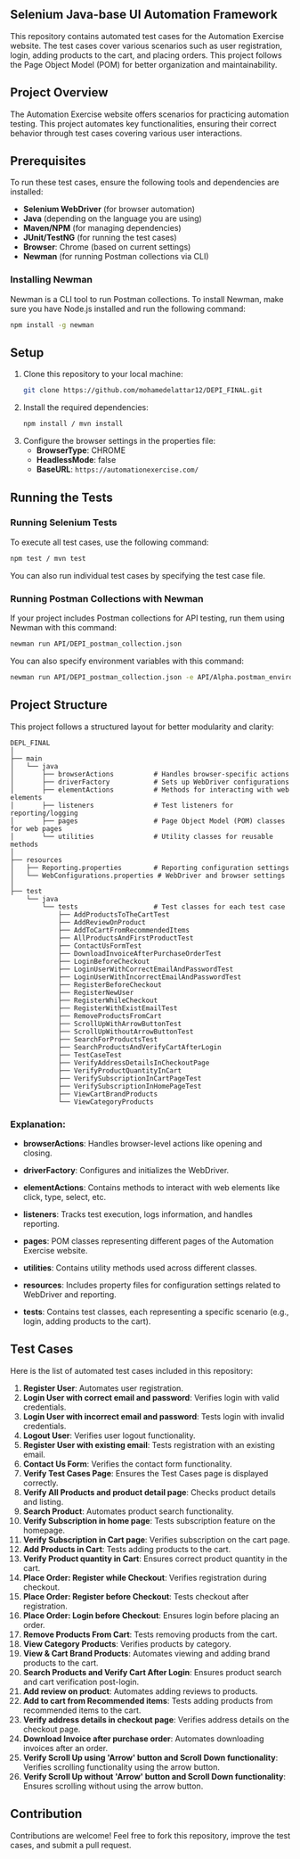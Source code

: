 ##  Selenium Java-base UI Automation Framework

This repository contains automated test cases for the Automation Exercise website. The test cases cover various scenarios such as user registration, login, adding products to the cart, and placing orders. This project follows the Page Object Model (POM) for better organization and maintainability.

## Project Overview

The Automation Exercise website offers scenarios for practicing automation testing. This project automates key functionalities, ensuring their correct behavior through test cases covering various user interactions.

## Prerequisites

To run these test cases, ensure the following tools and dependencies are installed:

- **Selenium WebDriver** (for browser automation)
- **Java** (depending on the language you are using)
- **Maven/NPM** (for managing dependencies)
- **JUnit/TestNG** (for running the test cases)
- **Browser**: Chrome (based on current settings)
- **Newman** (for running Postman collections via CLI)

### Installing Newman

Newman is a CLI tool to run Postman collections. To install Newman, make sure you have Node.js installed and run the following command:

```bash
npm install -g newman
```

## Setup

1. Clone this repository to your local machine:
   ```bash
   git clone https://github.com/mohamedelattar12/DEPI_FINAL.git
   ```
2. Install the required dependencies:
   ```bash
   npm install / mvn install
   ```
3. Configure the browser settings in the properties file:
    - **BrowserType**: CHROME
    - **HeadlessMode**: false
    - **BaseURL**: `https://automationexercise.com/`

## Running the Tests

### Running Selenium Tests

To execute all test cases, use the following command:
```bash
npm test / mvn test
```

You can also run individual test cases by specifying the test case file.

### Running Postman Collections with Newman

If your project includes Postman collections for API testing, run them using Newman with this command:
```bash
newman run API/DEPI_postman_collection.json
```

You can also specify environment variables with this command:
```bash
newman run API/DEPI_postman_collection.json -e API/Alpha.postman_environment.json
```

## Project Structure

This project follows a structured layout for better modularity and clarity:

```
DEPL_FINAL
│
├── main
│   └── java
│       ├── browserActions          # Handles browser-specific actions
│       ├── driverFactory           # Sets up WebDriver configurations
│       ├── elementActions          # Methods for interacting with web elements
│       ├── listeners               # Test listeners for reporting/logging
│       ├── pages                   # Page Object Model (POM) classes for web pages
│       └── utilities               # Utility classes for reusable methods
│
├── resources
│   ├── Reporting.properties        # Reporting configuration settings
│   └── WebConfigurations.properties # WebDriver and browser settings
│
├── test
    └── java
        └── tests                   # Test classes for each test case
            ├── AddProductsToTheCartTest
            ├── AddReviewOnProduct
            ├── AddToCartFromRecommendedItems
            ├── AllProductsAndFirstProductTest
            ├── ContactUsFormTest
            ├── DownloadInvoiceAfterPurchaseOrderTest
            ├── LoginBeforeCheckout
            ├── LoginUserWithCorrectEmailAndPasswordTest
            ├── LoginUserWithIncorrectEmailAndPasswordTest
            ├── RegisterBeforeCheckout
            ├── RegisterNewUser
            ├── RegisterWhileCheckout
            ├── RegisterWithExistEmailTest
            ├── RemoveProductsFromCart
            ├── ScrollUpWithArrowButtonTest
            ├── ScrollUpWithoutArrowButtonTest
            ├── SearchForProductsTest
            ├── SearchProductsAndVerifyCartAfterLogin
            ├── TestCaseTest
            ├── VerifyAddressDetailsInCheckoutPage
            ├── VerifyProductQuantityInCart
            ├── VerifySubscriptionInCartPageTest
            ├── VerifySubscriptionInHomePageTest
            ├── ViewCartBrandProducts
            └── ViewCategoryProducts
```

### Explanation:

- **browserActions**: Handles browser-level actions like opening and closing.

- **driverFactory**: Configures and initializes the WebDriver.

- **elementActions**: Contains methods to interact with web elements like click, type, select, etc.

- **listeners**: Tracks test execution, logs information, and handles reporting.

- **pages**: POM classes representing different pages of the Automation Exercise website.

- **utilities**: Contains utility methods used across different classes.

- **resources**: Includes property files for configuration settings related to WebDriver and reporting.

- **tests**: Contains test classes, each representing a specific scenario (e.g., login, adding products to the cart).

## Test Cases

Here is the list of automated test cases included in this repository:

1. **Register User**: Automates user registration.
2. **Login User with correct email and password**: Verifies login with valid credentials.
3. **Login User with incorrect email and password**: Tests login with invalid credentials.
4. **Logout User**: Verifies user logout functionality.
5. **Register User with existing email**: Tests registration with an existing email.
6. **Contact Us Form**: Verifies the contact form functionality.
7. **Verify Test Cases Page**: Ensures the Test Cases page is displayed correctly.
8. **Verify All Products and product detail page**: Checks product details and listing.
9. **Search Product**: Automates product search functionality.
10. **Verify Subscription in home page**: Tests subscription feature on the homepage.
11. **Verify Subscription in Cart page**: Verifies subscription on the cart page.
12. **Add Products in Cart**: Tests adding products to the cart.
13. **Verify Product quantity in Cart**: Ensures correct product quantity in the cart.
14. **Place Order: Register while Checkout**: Verifies registration during checkout.
15. **Place Order: Register before Checkout**: Tests checkout after registration.
16. **Place Order: Login before Checkout**: Ensures login before placing an order.
17. **Remove Products From Cart**: Tests removing products from the cart.
18. **View Category Products**: Verifies products by category.
19. **View & Cart Brand Products**: Automates viewing and adding brand products to the cart.
20. **Search Products and Verify Cart After Login**: Ensures product search and cart verification post-login.
21. **Add review on product**: Automates adding reviews to products.
22. **Add to cart from Recommended items**: Tests adding products from recommended items to the cart.
23. **Verify address details in checkout page**: Verifies address details on the checkout page.
24. **Download Invoice after purchase order**: Automates downloading invoices after an order.
25. **Verify Scroll Up using 'Arrow' button and Scroll Down functionality**: Verifies scrolling functionality using the arrow button.
26. **Verify Scroll Up without 'Arrow' button and Scroll Down functionality**: Ensures scrolling without using the arrow button.

## Contribution

Contributions are welcome! Feel free to fork this repository, improve the test cases, and submit a pull request.
